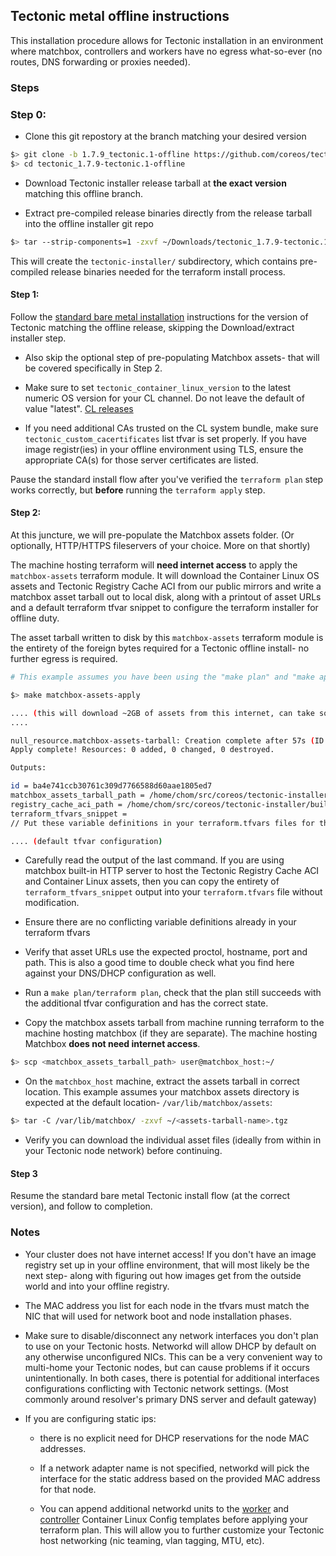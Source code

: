 ## Tectonic metal offline instructions

This installation procedure allows for Tectonic installation in an environment where matchbox, controllers and workers have no egress what-so-ever (no routes, DNS forwarding or proxies needed).

### Steps

### Step 0:

  * Clone this git repostory at the branch matching your desired version
  ```sh
  $> git clone -b 1.7.9_tectonic.1-offline https://github.com/coreos/tectonic-installer ./tectonic_1.7.9-tectonic.1-offline
  $> cd tectonic_1.7.9-tectonic.1-offline
  ```

  * Download Tectonic installer release tarball at **the exact version** matching this offline branch.

  * Extract pre-compiled release binaries directly from the release tarball into the offline installer git repo

  ```sh
  $> tar --strip-components=1 -zxvf ~/Downloads/tectonic_1.7.9-tectonic.1.tar.gz tectonic_1.7.9-tectonic.1/tectonic-installer/
  ```
  This will create the `tectonic-installer/` subdirectory, which contains pre-compiled release binaries needed for the terraform install process.

#### Step 1:

  Follow the [standard bare metal installation](https://coreos.com/tectonic/docs/latest/install/bare-metal/metal-terraform.html) instructions for the version of Tectonic matching the offline release, skipping the Download/extract installer step.

  * Also skip the optional step of pre-populating Matchbox assets- that will be covered specifically in Step 2.

  * Make sure to set `tectonic_container_linux_version` to the latest numeric OS version for your CL channel. Do not leave the default of value "latest". [CL releases](https://coreos.com/releases/)

  * If you need additional CAs trusted on the CL system bundle, make sure `tectonic_custom_cacertificates` list tfvar is set properly. If you have image registr(ies) in your offline environment using TLS, ensure the appropriate CA(s) for those server certificates are listed.

  Pause the standard install flow after you've verified the `terraform plan` step works correctly, but **before** running the `terraform apply` step.

#### Step 2:

  At this juncture, we will pre-populate the Matchbox assets folder. (Or optionally, HTTP/HTTPS fileservers of your choice. More on that shortly)

  The machine hosting terraform will **need internet access** to apply the `matchbox-assets` terraform module. It will download the Container Linux OS assets and Tectonic Registry Cache ACI from our public mirrors and write a matchbox asset tarball out to local disk, along with a printout of asset URLs and a default terraform tfvar snippet to configure the terraform installer for offline duty.

  The asset tarball written to disk by this `matchbox-assets` terraform module is the entirety of the foreign bytes required for a Tectonic offline install- no further egress is required.

  ```sh
  # This example assumes you have been using the "make plan" and "make apply" targets to actuate terraform. You can also `terraform apply -var-file <your-tfvars> modules/matchbox-assets` if you prefer.

  $> make matchbox-assets-apply

  .... (this will download ~2GB of assets from this internet, can take some time)
  ....

  null_resource.matchbox-assets-tarball: Creation complete after 57s (ID: 2437325656581840672)
  Apply complete! Resources: 0 added, 0 changed, 0 destroyed.

  Outputs:

  id = ba4e741ccb30761c309d7766588d60aae1805ed7
  matchbox_assets_tarball_path = /home/chom/src/coreos/tectonic-installer/build/chom-test-metal/matchbox/matchbox-assets-chom-test-metal.tgz
  registry_cache_aci_path = /home/chom/src/coreos/tectonic-installer/build/chom-test-metal/matchbox/assets/tectonic-registry-cache-1.7.9-tectonic.1.aci
  terraform_tfvars_snippet =
  // Put these variable definitions in your terraform.tfvars files for this cluster

  .... (default tfvar configuration)

  ```

  * Carefully read the output of the last command. If you are using matchbox built-in HTTP server to host the Tectonic Registry Cache ACI and Container Linux assets, then you can copy the entirety of `terraform_tfvars_snippet` output into your `terraform.tfvars` file without modification.

  * Ensure there are no conflicting variable definitions already in your terraform tfvars

  * Verify that asset URLs use the expected proctol, hostname, port and path. This is also a good time to double check what you find here against your DNS/DHCP configuration as well.

  * Run a `make plan/terraform plan`, check that the plan still succeeds with the additional tfvar configuration and has the correct state.

  * Copy the matchbox assets tarball from machine running terraform to the machine hosting matchbox (if they are separate). The machine hosting Matchbox **does not need internet access**.

  ```sh
  $> scp <matchbox_assets_tarball_path> user@matchbox_host:~/
  ```

  * On the `matchbox_host` machine, extract the assets tarball in correct location. This example assumes your matchbox assets directory is expected at the default location- `/var/lib/matchbox/assets`:

  ```sh
  $> tar -C /var/lib/matchbox/ -zxvf ~/<assets-tarball-name>.tgz
  ```

  * Verify you can download the individual asset files (ideally from within in your Tectonic node network) before continuing.

#### Step 3

  Resume the standard bare metal Tectonic install flow (at the correct version), and follow to completion.

### Notes

* Your cluster does not have internet access! If you don't have an image registry set up in your offline environment, that will most likely be the next step- along with figuring out how images get from the outside world and into your offline registry.

* The MAC address you list for each node in the tfvars must match the NIC that will used for network boot and node installation phases.

* Make sure to disable/disconnect any network interfaces you don't plan to use on your Tectonic hosts. Networkd will allow DHCP by default on any otherwise unconfigured NICs. This can be a very convenient way to multi-home your Tectonic nodes, but can cause problems if it occurs unintentionally. In both cases, there is potential for additional interfaces configurations conflicting with Tectonic network settings. (Most commonly around resolver's primary DNS server and default gateway)

* If you are configuring static ips:

  * there is no explicit need for DHCP reservations for the node MAC addresses.

  * If a network adapter name is not specified, networkd will pick the interface for the static address based on the provided MAC address for that node.

  * You can append additional networkd units to the [worker](/platforms/metal/cl/bootkube-worker.yaml.tmpl) and [controller](/platforms/metal/cl/bootkube-controller.yaml.tmpl) Container Linux Config templates before applying your terraform plan. This will allow you to further customize your Tectonic host networking (nic teaming, vlan tagging, MTU, etc).


